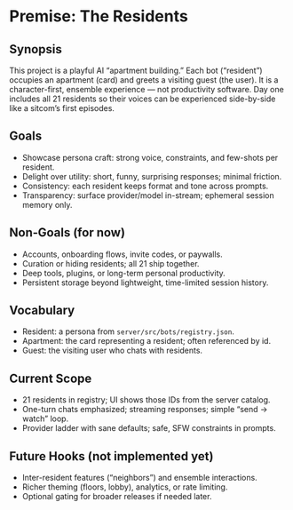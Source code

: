 # Premise: The Residents

## Synopsis
This project is a playful AI “apartment building.” Each bot (“resident”) occupies an apartment (card) and greets a visiting guest (the user). It is a character-first, ensemble experience — not productivity software. Day one includes all 21 residents so their voices can be experienced side-by-side like a sitcom’s first episodes.

## Goals
- Showcase persona craft: strong voice, constraints, and few-shots per resident.
- Delight over utility: short, funny, surprising responses; minimal friction.
- Consistency: each resident keeps format and tone across prompts.
- Transparency: surface provider/model in-stream; ephemeral session memory only.

## Non‑Goals (for now)
- Accounts, onboarding flows, invite codes, or paywalls.
- Curation or hiding residents; all 21 ship together.
- Deep tools, plugins, or long-term personal productivity.
- Persistent storage beyond lightweight, time-limited session history.

## Vocabulary
- Resident: a persona from `server/src/bots/registry.json`.
- Apartment: the card representing a resident; often referenced by id.
- Guest: the visiting user who chats with residents.

## Current Scope
- 21 residents in registry; UI shows those IDs from the server catalog.
- One-turn chats emphasized; streaming responses; simple “send → watch” loop.
- Provider ladder with sane defaults; safe, SFW constraints in prompts.

## Future Hooks (not implemented yet)
- Inter-resident features (“neighbors”) and ensemble interactions.
- Richer theming (floors, lobby), analytics, or rate limiting.
- Optional gating for broader releases if needed later.
